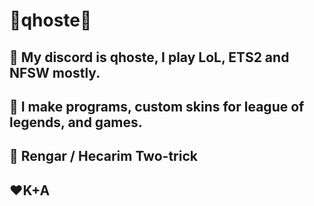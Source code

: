 # 💚qhoste💚
## 💚 My discord is qhoste, I play LoL, ETS2 and NFSW mostly.
## 💚 I make programs, custom skins for league of legends, and games.
## 💚 Rengar / Hecarim Two-trick
## ❤️K+A
